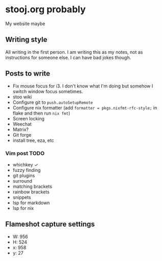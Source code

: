 # stooj.org probably

My website maybe

## Writing style

All writing in the first person. I am writing this as my notes, not as instructions for someone else.
I can have bad jokes though.

## Posts to write

- Fix mouse focus for i3. I don't know what I'm doing but somehow I switch window focus sometimes.
- stoo wiki
- Configure git to `push.autoSetupRemote`
- Configure nix formatter (add `formatter = pkgs.nixfmt-rfc-style;` in flake and then run `nix fmt`)
- Screen locking
- Weechat
- Matrix?
- Git forge
- install tree, eza, etc

### Vim post TODO

- whichkey ✓
- fuzzy finding
- git plugins
- surround
- matching brackets
- rainbow brackets
- snippets
- lsp for markdown
- lsp for nix

## Flameshot capture settings

- W: 956
- H: 524
- x: 958
- y: 27
